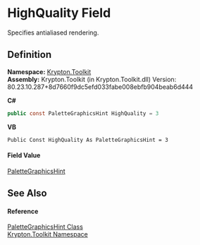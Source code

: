 # HighQuality Field


Specifies antialiased rendering.



## Definition
**Namespace:** <a href="79d2eac2-21f4-54ff-7552-b20c33c30600.md">Krypton.Toolkit</a>  
**Assembly:** Krypton.Toolkit (in Krypton.Toolkit.dll) Version: 80.23.10.287+8d7660f9dc5efd033fabe008ebfb904beab6d444

**C#**
``` C#
public const PaletteGraphicsHint HighQuality = 3
```
**VB**
``` VB
Public Const HighQuality As PaletteGraphicsHint = 3
```



#### Field Value
<a href="4996a10d-7e79-e350-9b8d-bae7bc22cd6e.md">PaletteGraphicsHint</a>

## See Also


#### Reference
<a href="4996a10d-7e79-e350-9b8d-bae7bc22cd6e.md">PaletteGraphicsHint Class</a>  
<a href="79d2eac2-21f4-54ff-7552-b20c33c30600.md">Krypton.Toolkit Namespace</a>  
